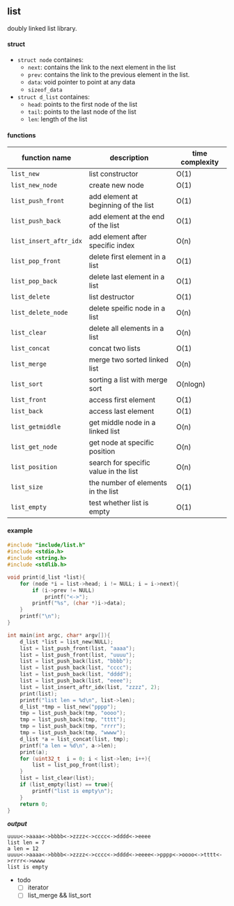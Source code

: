 
## list
doubly linked list library.

#### struct
* `struct node` containes:
    * `next`: contains the link to the next element in the list
    * `prev`: contains the link to the previous element in the list.
    * `data`: void pointer to point at any data
    * `sizeof_data`
* `struct d_list` containes:
    * `head`:   points to the first node of the list
    * `tail`:   points to the last node of the list
    * `len`:    length of the list

#### functions

| function name          | description      | time complexity  |
| ---------------------- | ---------------- | ---------------- |
| `list_new`             | list constructor                    | O(1)  |
| `list_new_node`        | create new node                     | O(1)  |
| `list_push_front`      | add element at beginning of the list| O(1)  |
| `list_push_back`       | add element at the end of the list  | O(1)  |
| `list_insert_aftr_idx` | add element after specific index    | O(n)  |
| `list_pop_front`       | delete first element in a list      | O(1)  |
| `list_pop_back`        | delete last element in a list       | O(1)  |
| `list_delete`          | list destructor                     | O(1)  |
| `list_delete_node`     | delete speific node in a list       | O(n)  |
| `list_clear`           | delete all elements in a list       | O(n)  |
| `list_concat`          | concat two lists                    | O(1)  |
| `list_merge`           | merge two sorted linked list        | O(n)  |
| `list_sort`            | sorting a list with merge sort      | O(nlogn)|
| `list_front`           | access first element                | O(1)  |
| `list_back`            | access last element                 | O(1)  |
| `list_getmiddle`       | get middle node in a linked list    | O(n)  |
| `list_get_node`        | get node at specific position       | O(n)  |
| `list_position`        | search for specific value in the list | O(n)  |
| `list_size`            | the number of elements in the list  | O(1) |
| `list_empty`           | test whether list is empty          | O(1)  |

#### example

```C
#include "include/list.h"
#include <stdio.h>
#include <string.h>
#include <stdlib.h>

void print(d_list *list){
    for (node *i = list->head; i != NULL; i = i->next){
        if (i->prev != NULL)
            printf("<->");
        printf("%s", (char *)i->data);
    }
    printf("\n");
}

int main(int argc, char* argv[]){
    d_list *list = list_new(NULL);
    list = list_push_front(list, "aaaa");
    list = list_push_front(list, "uuuu");
    list = list_push_back(list, "bbbb");
    list = list_push_back(list, "cccc");
    list = list_push_back(list, "dddd");
    list = list_push_back(list, "eeee");
    list = list_insert_aftr_idx(list, "zzzz", 2);
	print(list);
    printf("list len = %d\n", list->len);
    d_list *tmp = list_new("pppp");
    tmp = list_push_back(tmp, "oooo");
    tmp = list_push_back(tmp, "tttt");
    tmp = list_push_back(tmp, "rrrr");
    tmp = list_push_back(tmp, "wwww");
	d_list *a = list_concat(list, tmp);
	printf("a len = %d\n", a->len);
	print(a);
    for (uint32_t  i = 0; i < list->len; i++){
        list = list_pop_front(list);
    }
    list = list_clear(list);
    if (list_empty(list) == true){
        printf("list is empty\n");
    }
    return 0;
}
```
***output***
```
uuuu<->aaaa<->bbbb<->zzzz<->cccc<->dddd<->eeee
list len = 7
a len = 12
uuuu<->aaaa<->bbbb<->zzzz<->cccc<->dddd<->eeee<->pppp<->oooo<->tttt<->rrrr<->wwww
list is empty
```
- todo
    - [ ] iterator
    - [ ] list_merge && list_sort
